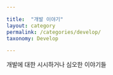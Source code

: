 ```yaml
---

title:  "개발 이야기"  
layout: category
permalink: /categories/develop/  
taxonomy: Develop

---
```


개발에 대한 시시하거나 심오한 이야기들